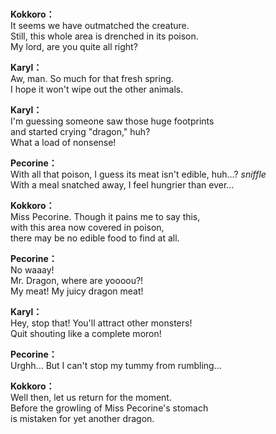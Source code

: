 # 

  
**Kokkoro：**  
It seems we have outmatched the creature.  
Still, this whole area is drenched in its poison.  
My lord, are you quite all right?  
  
**Karyl：**  
Aw, man. So much for that fresh spring.  
I hope it won't wipe out the other animals.  
  
**Karyl：**  
I'm guessing someone saw those huge footprints  
and started crying \"dragon,\" huh?  
What a load of nonsense!  
  
**Pecorine：**  
With all that poison, I guess its meat isn't edible, huh...? *sniffle*  
With a meal snatched away, I feel hungrier than ever...  
  
**Kokkoro：**  
Miss Pecorine. Though it pains me to say this,  
with this area now covered in poison,  
there may be no edible food to find at all.  
  
**Pecorine：**  
No waaay!  
Mr. Dragon, where are yoooou?!  
My meat! My juicy dragon meat!  
  
**Karyl：**  
Hey, stop that! You'll attract other monsters!  
Quit shouting like a complete moron!  
  
**Pecorine：**  
Urghh... But I can't stop my tummy from rumbling...  
  
**Kokkoro：**  
Well then, let us return for the moment.  
Before the growling of Miss Pecorine's stomach  
is mistaken for yet another dragon.  

